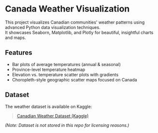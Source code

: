 # Canada Weather Visualization

This project visualizes Canadian communities' weather patterns using advanced Python data visualization techniques.  
It showcases Seaborn, Matplotlib, and Plotly for beautiful, insightful charts and maps.

## Features
- Bar plots of average temperatures (annual & seasonal)
- Province-level temperature heatmap
- Elevation vs. temperature scatter plots with gradients
- Choropleth-style geographic scatter maps focused on Canada

## Dataset
The weather dataset is available on Kaggle:
> [Canadian Weather Dataset (Kaggle)](https://www.kaggle.com/hemil26/canadian-weather-data)

*(Note: Dataset is not stored in this repo for licensing reasons.)*
